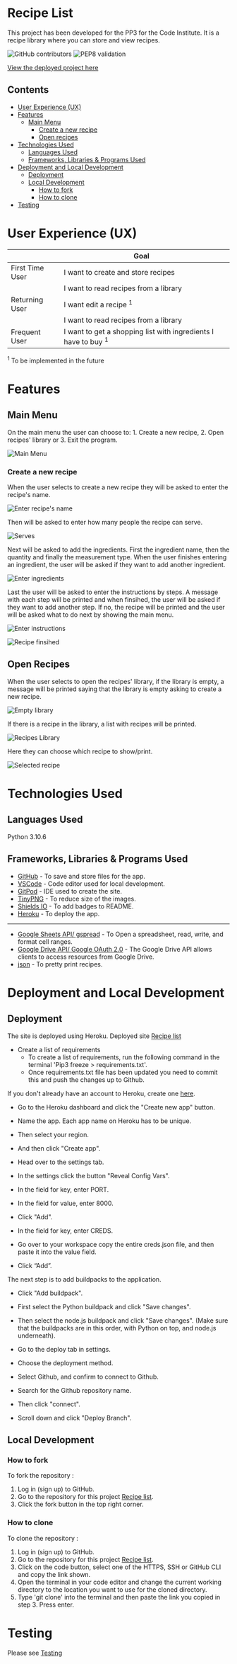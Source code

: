 # Recipe List

This project has been developed for the PP3 for the Code Institute. It is
a recipe library where you can store and view recipes.

![GitHub contributors](https://img.shields.io/badge/CONTRIBUTORS-1-<RED>) ![PEP8 validation](https://img.shields.io/badge/PEP8-VALIDATED-<GREEN>)

[View the deployed project here](https://recipe-list-3ecfc536592a.herokuapp.com/)

## Contents

* [User Experience (UX)](#user-experience-ux)  
* [Features](#features)
  * [Main Menu](#main-menu)
    * [Create a new recipe](#create-a-new-recipe)
    * [Open recipes](#open-recipes)
* [Technologies Used](#technologies-used)
  * [Languages Used](#languages-used)
  * [Frameworks, Libraries & Programs Used](#frameworks-libraries--programs-used)
* [Deployment and Local Development](#deployment-and-local-development)
  * [Deployment](#deployment)
  * [Local Development](#local-development)
    * [How to fork](#how-to-fork)
    * [How to clone](#how-to-clone)    
* [Testing](#testing)

# User Experience (UX)

|| Goal | |
|--|--|--| 
|First Time User|I want to create and store recipes|
||I want to read recipes from a library|
|Returning User|I want edit a recipe $^1$|
||I want to read recipes from a library|
|Frequent User |I want to get a shopping list with ingredients I have to buy $^1$|

$^1$ To be implemented in the future

# Features

## Main Menu
On the main menu the user can choose to: 1. Create a new recipe, 2. Open recipes' library or 3. Exit the program.

![Main Menu](/documentation/images/features/main_menu.png)

### Create a new recipe
When the user selects to create a new recipe they will be asked to enter the recipe's name.

![Enter recipe's name](/documentation/images/features/recipe_name.png)

Then will be asked to enter how many people the recipe can serve.

![Serves](/documentation/images/features/serves.png)

Next will be asked to add the ingredients. First the ingredient name, then the quantity and finally the measurement type. When the user finishes entering an ingredient, the user will be asked if they want to add another ingredient.

![Enter ingredients](/documentation/images/features/ingredient_quantity_measurement_type.png)

Last the user will be asked to enter the instructions by steps. A message with each step will be printed and when finsihed, the user will be asked if
they want to add another step. If no, the recipe will be printed and the user will be asked what to do next by showing the main menu.

![Enter instructions](/documentation/images/features/instructions_steps.png)

![Recipe finsihed](/documentation/images/features/recipe_finished.png)

## Open Recipes
When the user selects to open the recipes' library, if the library is empty, a message will be printed saying that the library is empty asking to create a new recipe.

![Empty library](/documentation/images/features/test_empty_list.png)

If there is a recipe in the library, a list with recipes will be printed.

![Recipes Library](/documentation/images/features/recipes_library.png)

Here they can choose which recipe to show/print.

![Selected recipe](/documentation/images/features/printed_recipe.png)

# Technologies Used

## Languages Used

Python 3.10.6

## Frameworks, Libraries & Programs Used

* [GitHub](https://github.com/) - To save and store files for the app.
* [VSCode](https://code.visualstudio.com/) - Code editor used for local development.
* [GitPod](https://gitpod.io/) - IDE used to create the site.
* [TinyPNG](https://tinypng.com/) - To reduce size of the images.
* [Shields IO](https://shields.io/) - To add badges to README.
* [Heroku](https://www.heroku.com/) - To deploy the app.
---
* [Google Sheets API/ gspread](https://docs.gspread.org/en/latest/) - To Open a spreadsheet, read, write, and format cell ranges.
* [Google Drive API/ Google OAuth 2.0](https://google-auth.readthedocs.io/en/master/reference/google.oauth2.service_account.html) - The Google Drive API allows clients to access resources from Google Drive.
* [json](https://docs.python.org/3/library/json.html) - To pretty print recipes.


# Deployment and Local Development

## Deployment
The site is deployed using Heroku. Deployed site [Recipe list](https://recipe-list-3ecfc536592a.herokuapp.com/)
* Create a list of requirements 
  * To create a list of requirements, run the following command in the terminal 'Pip3 freeze > requirements.txt'.
  * Once requirements.txt file has been updated you need to commit this and push the changes up to Github.


If you don't already have an account to Heroku, create one [here](https://www.heroku.com/).

* Go to the Heroku dashboard and click the "Create new app" button.
* Name the app. Each app name on Heroku has to be unique.
* Then select your region.
* And then click "Create app".

* Head over to the settings tab.
* In the settings click the button "Reveal Config Vars".
* In the field for key, enter PORT.
* In the field for value, enter 8000.
* Click "Add".
* In the field for key, enter CREDS.
* Go over to your workspace copy the entire creds.json file, and then paste it into the value field.
* Click “Add”.

The next step is to add buildpacks to the application.

* Click "Add buildpack".
* First select the Python buildpack and click "Save changes".
* Then select the node.js buildpack and click "Save changes". (Make sure that the buildpacks are in this  order, with Python on top, and node.js underneath).

* Go to the deploy tab in settings.
* Choose the deployment method.
* Select Github, and confirm to connect to Github.
* Search for the Github repository name.
* Then click "connect".
* Scroll down  and click "Deploy Branch".

## Local Development
### How to fork
To fork the repository :
1. Log in (sign up) to GitHub.
2. Go to the repository for this project [Recipe list](https://github.com/Vasileios20/recipe-list).
3. Click the fork button in the top right corner.

### How to clone
To clone the repository :
1. Log in (sign up) to GitHub.
2. Go to the repository for this project [Recipe list](https://github.com/Vasileios20/recipe-list).
3. Click on the code button, select one of the HTTPS, SSH or GitHub CLI and copy the link shown.
4. Open the terminal in your code editor and change the current working directory to the location you want to use for the cloned directory.
5. Type 'git clone' into the terminal and then paste the link you copied in step 3. Press enter.

# Testing

Please see [Testing](TESTING.md)